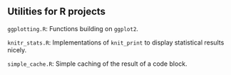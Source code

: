 ## Utilities for R projects

`ggplotting.R`: Functions building on `ggplot2`.

`knitr_stats.R`: Implementations of `knit_print` to display statistical results nicely.

`simple_cache.R`: Simple caching of the result of a code block.
